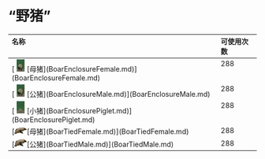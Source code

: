 # “野猪”  
<style>
        .table3724 th,td{
            text-align:left;
            vertical-align:top;
        }
        </style><table class="table table-bordered table3724" data-toggle="table"  ><thead style=""><tr ><th  style=""  >名称</th><th  style=""  data-sortable="true"  >可使用次数</th></tr></thead><tr ><td  style=""  >[<div style="width:25px;display:inline-block;text-align:center"><img decoding="async" src="../wiki/Sprite/BoarEnclosureFemale.png" href="a.md" style="max-width:25px;max-height:25px;"></div>[母猪](BoarEnclosureFemale.md)](BoarEnclosureFemale.md)</td><td  style=""  >288</td></tr><tr ><td  style=""  >[<div style="width:25px;display:inline-block;text-align:center"><img decoding="async" src="../wiki/Sprite/BoarEnclosureMale.png" href="a.md" style="max-width:25px;max-height:25px;"></div>[公猪](BoarEnclosureMale.md)](BoarEnclosureMale.md)</td><td  style=""  >288</td></tr><tr ><td  style=""  >[<div style="width:25px;display:inline-block;text-align:center"><img decoding="async" src="../wiki/Sprite/Piglet.png" href="a.md" style="max-width:25px;max-height:25px;"></div>[小猪](BoarEnclosurePiglet.md)](BoarEnclosurePiglet.md)</td><td  style=""  >288</td></tr><tr ><td  style=""  >[<div style="width:25px;display:inline-block;text-align:center"><img decoding="async" src="../wiki/Sprite/BoarFemaleTied.png" href="a.md" style="max-width:25px;max-height:25px;"></div>[母猪](BoarTiedFemale.md)](BoarTiedFemale.md)</td><td  style=""  >288</td></tr><tr ><td  style=""  >[<div style="width:25px;display:inline-block;text-align:center"><img decoding="async" src="../wiki/Sprite/BoarMaleTied.png" href="a.md" style="max-width:25px;max-height:25px;"></div>[公猪](BoarTiedMale.md)](BoarTiedMale.md)</td><td  style=""  >288</td></tr></tbody></table>  
  


<script>document.title="“野猪” - 卡牌生存百科 Card Survival Wiki";</script>